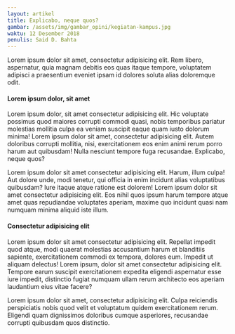 ```yaml
---
layout: artikel
title: Explicabo, neque quos?
gambar: /assets/img/gambar_opini/kegiatan-kampus.jpg
waktu: 12 Desember 2018
penulis: Said D. Bahta
---
```


Lorem ipsum dolor sit amet, consectetur adipisicing elit. Rem libero, aspernatur, quia magnam debitis eos quas itaque tempore, voluptatem adipisci a praesentium eveniet ipsam id dolores soluta alias doloremque odit.

#### Lorem ipsum dolor, sit amet

Lorem ipsum dolor, sit amet consectetur adipisicing elit. Hic voluptate possimus quod maiores corrupti commodi quasi, nobis temporibus pariatur molestias mollitia culpa ea veniam suscipit eaque quam iusto dolorum minima! Lorem ipsum dolor sit amet, consectetur adipisicing elit. Autem doloribus corrupti mollitia, nisi, exercitationem eos enim animi rerum porro harum aut quibusdam! Nulla nesciunt tempore fuga recusandae. Explicabo, neque quos?

Lorem ipsum dolor sit amet consectetur adipisicing elit. Harum, illum culpa! Aut dolore unde, modi tenetur, qui officia in enim incidunt alias voluptatibus quibusdam? Iure itaque atque ratione est dolorem! Lorem ipsum dolor sit amet consectetur adipisicing elit. Eos nihil quos ipsum harum tempore atque amet quas repudiandae voluptates aperiam, maxime quo incidunt quasi nam numquam minima aliquid iste illum. 

#### Consectetur adipisicing elit

Lorem ipsum dolor sit amet consectetur adipisicing elit. Repellat impedit quod atque, modi quaerat molestias accusantium harum et blanditiis sapiente, exercitationem commodi ex tempora, dolores eum. Impedit ut aliquam delectus! Lorem ipsum, dolor sit amet consectetur adipisicing elit. Tempore earum suscipit exercitationem expedita eligendi aspernatur esse iure impedit, distinctio fugiat numquam ullam rerum architecto eos aperiam laudantium eius vitae facere?

Lorem ipsum dolor sit amet, consectetur adipisicing elit. Culpa reiciendis perspiciatis nobis quod velit et voluptatum quidem exercitationem rerum. Eligendi quam dignissimos doloribus cumque asperiores, recusandae corrupti quibusdam quos distinctio.